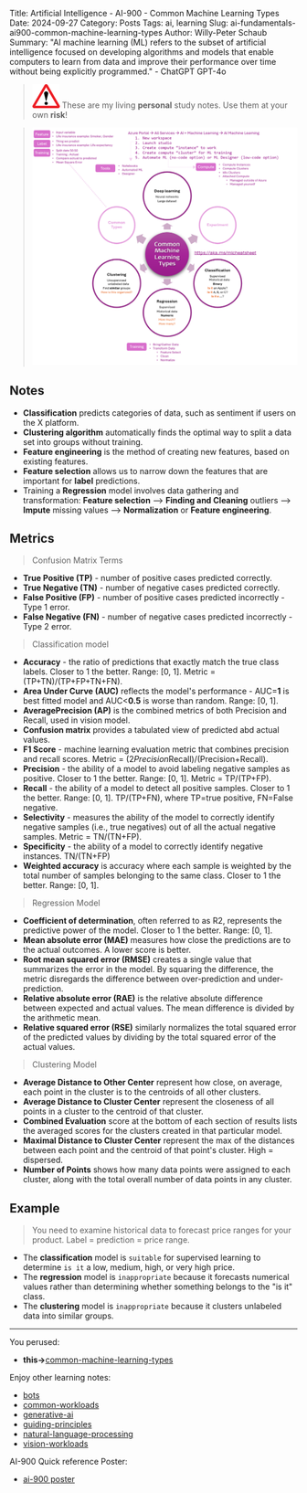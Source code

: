 Title: Artificial Intelligence - AI-900 - Common Machine Learning Types
Date: 2024-09-27
Category: Posts 
Tags: ai, learning
Slug: ai-fundamentals-ai900-common-machine-learning-types
Author: Willy-Peter Schaub
Summary: "AI machine learning (ML) refers to the subset of artificial intelligence focused on developing algorithms and models that enable computers to learn from data and improve their performance over time without being explicitly programmed." - ChatGPT GPT-4o

>
>![alert](../images/alert-tiny.png)
>These are my living **personal** study notes. Use them at your own **risk**!
>

> ![common-machine-learning-types](../images/ai-fundamentals-ai900-common-machine-learning-types.png) 

## Notes

- **Classification** predicts categories of data, such as sentiment if users on the X platform.
- **Clustering algorithm** automatically finds the optimal way to split a data set into groups without training.
- **Feature engineering** is the method of creating new features, based on existing features.
- **Feature selection** allows us to narrow down the features that are important for **label** predictions.
- Training a **Regression** model involves data gathering and transformation: **Feature selection** --> **Finding and Cleaning** outliers --> **Impute** missing values --> **Normalization** or **Feature engineering**.

## Metrics

>
> Confusion Matrix Terms
> 

- **True Positive (TP)** - number of positive cases predicted correctly.
- **True Negative (TN)** - number of negative cases predicted correctly.
- **False Positive (FP)** - number of positive cases predicted incorrectly - Type 1 error.
- **False Negative (FN)** - number of negative cases predicted incorrectly - Type 2 error.

>
> Classification model
>

- **Accuracy** - the ratio of predictions that exactly match the true class labels. Closer to 1 the better. Range: [0, 1]. Metric = (TP+TN)/(TP+FP+TN+FN).
- **Area Under Curve (AUC)** reflects the model's performance - AUC=**1** is best fitted model and AUC<**0.5** is worse than random. Range: [0, 1].
- **AveragePrecision (AP)** is the combined metrics of both Precision and Recall, used in vision model.
- **Confusion matrix** provides a tabulated view of predicted abd actual values.
- **F1 Score** - machine learning evaluation metric that combines precision and recall scores. Metric = (2*Precision*Recall)/(Precision+Recall).
- **Precision** - the ability of a model to avoid labeling negative samples as positive. Closer to 1 the better. Range: [0, 1]. Metric = TP/(TP+FP).
- **Recall** - the ability of a model to detect all positive samples. Closer to 1 the better. Range: [0, 1]. TP/(TP+FN), where TP=true positive, FN=False negative.
- **Selectivity** - measures the ability of the model to correctly identify negative samples (i.e., true negatives) out of all the actual negative samples. Metric = TN/(TN+FP).
- **Specificity** - the ability of a model to correctly identify negative instances. TN/(TN+FP)
- **Weighted accuracy** is accuracy where each sample is weighted by the total number of samples belonging to the same class. Closer to 1 the better. Range: [0, 1].

>
> Regression Model
>

- **Coefficient of determination**, often referred to as R2, represents the predictive power of the model. Closer to 1 the better. Range: [0, 1].
- **Mean absolute error (MAE)** measures how close the predictions are to the actual outcomes. A lower score is better.
- **Root mean squared error (RMSE)** creates a single value that summarizes the error in the model. By squaring the difference, the metric disregards the difference between over-prediction and under-prediction.
- **Relative absolute error (RAE)** is the relative absolute difference between expected and actual values. The mean difference is divided by the arithmetic mean.
- **Relative squared error (RSE)** similarly normalizes the total squared error of the predicted values by dividing by the total squared error of the actual values.

>
> Clustering Model
>

- **Average Distance to Other Center** represent how close, on average, each point in the cluster is to the centroids of all other clusters.
- **Average Distance to Cluster Center** represent the closeness of all points in a cluster to the centroid of that cluster.
- **Combined Evaluation** score at the bottom of each section of results lists the averaged scores for the clusters created in that particular model.
- **Maximal Distance to Cluster Center** represent the max of the distances between each point and the centroid of that point's cluster. High = dispersed.
- **Number of Points** shows how many data points were assigned to each cluster, along with the total overall number of data points in any cluster.

## Example

>
> You need to examine historical data to forecast price ranges for your product. Label = prediction = price range.
>

- The **classification** model is ``suitable`` for supervised learning to determine ``is it`` a low, medium, high, or very high price.
- The **regression** model is ``inappropriate`` because it forecasts numerical values rather than determining whether something belongs to the "is it" class.
- The **clustering** model is ``inappropriate`` because it clusters unlabeled data into similar groups.

---

You perused:

- **this->**[common-machine-learning-types](/ai-fundamentals-ai900-common-machine-learning-types.html) 

Enjoy other learning notes:

- [bots](/ai-fundamentals-ai900-bots.html)
- [common-workloads](/ai-fundamentals-ai900-common-workloads.html)
- [generative-ai](/ai-fundamentals-ai900-generative-ai.html)
- [guiding-principles](/ai-fundamentals-ai900-ai-guiding-principles.html)
- [natural-language-processing](/ai-fundamentals-ai900-natural-language-processing.html)
- [vision-workloads](/ai-fundamentals-ai900-vision-workloads.html)

AI-900 Quick reference Poster:

- [ai-900 poster](/ai-fundamentals-ai900-poster.html)

